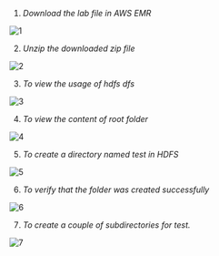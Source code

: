 1. *Download the lab file in AWS EMR*

![1](https://user-images.githubusercontent.com/44541800/85842215-f88dd200-b7bc-11ea-928d-ddebc0a104fb.png)


2. *Unzip the downloaded zip file*

![2](https://user-images.githubusercontent.com/44541800/85842224-fcb9ef80-b7bc-11ea-8c5b-71bfe369876e.png)


3. *To view the usage of hdfs dfs*

![3](https://user-images.githubusercontent.com/44541800/85842242-02afd080-b7bd-11ea-95f1-b44b7b06c32b.png)


4. *To view the content of root folder*

![4](https://user-images.githubusercontent.com/44541800/85842249-05122a80-b7bd-11ea-8585-65e8d92d204d.png)


5. *To create a directory named test in HDFS*

![5](https://user-images.githubusercontent.com/44541800/85847786-b1f0a580-b7c5-11ea-8d8b-db48426090d7.png)


6. *To verify that the folder was created successfully*

![6](https://user-images.githubusercontent.com/44541800/85847789-b452ff80-b7c5-11ea-8ee1-61234723d8e5.png)


7. *To create a couple of subdirectories for test.*

![7](https://user-images.githubusercontent.com/44541800/85847796-b61cc300-b7c5-11ea-954d-f70360a7d504.png)
